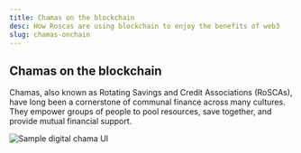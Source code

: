```yaml
---
title: Chamas on the blockchain
desc: How Roscas are using blockchain to enjoy the benefits of web3
slug: chamas-onchain
---
```


## Chamas on the blockchain

Chamas, also known as Rotating Savings and Credit Associations (RoSCAs), have long been a cornerstone of communal finance across many cultures. They empower groups of people to pool resources, save together, and provide mutual financial support.

![Sample digital chama UI](/images/roscas.png)

